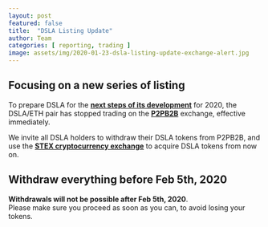 ```yaml
---
layout: post
featured: false
title:  "DSLA Listing Update"
author: Team
categories: [ reporting, trading ]
image: assets/img/2020-01-23-dsla-listing-update-exchange-alert.jpg
---
```


## Focusing on a new series of listing

To prepare DSLA for the **[next steps of its development](https://blog.stacktical.com/reporting/2019/12/16/stacktical-dsla-token-listing-roadmap.html)** for 2020, the DSLA/ETH pair has stopped trading on the **[P2PB2B](https://p2pb2b.io)** exchange, effective immediately.  

We invite all DSLA holders to withdraw their DSLA tokens from P2PB2B, and use the **[STEX cryptocurrency exchange](https://app.stex.com/en/trade/pair/ETH/DSLA)** to acquire DSLA tokens from now on.  

## Withdraw everything before Feb 5th, 2020
**Withdrawals will not be possible after Feb 5th, 2020**.  
Please make sure you proceed as soon as you can, to avoid losing your tokens.


